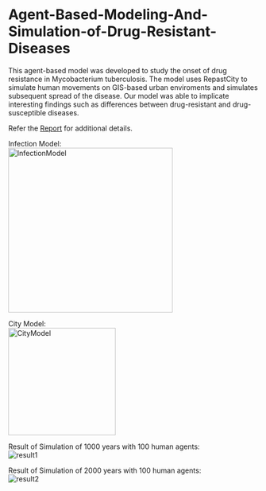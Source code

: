 # Agent-Based-Modeling-And-Simulation-of-Drug-Resistant-Diseases

This agent-based model was developed to study the onset of drug resistance in Mycobacterium tuberculosis.
The model uses RepastCity to simulate human movements on GIS-based urban enviroments and simulates subsequent spread of the disease.
Our model was able to implicate interesting findings such as differences between drug-resistant and drug-susceptible diseases.

Refer the [Report](https://github.com/Charan000/Agent-Based-Modeling-And-Simulation-of-Drug-Resistant-Diseases/blob/master/Report.pdf) for additional details.

Infection Model: <br>
<img width="331" alt="InfectionModel" src="https://github.com/Charan000/Agent-Based-Modeling-And-Simulation-of-Drug-Resistant-Diseases/assets/19684939/5fd1f656-448d-4ef0-ae59-81aa7ef7a126">

City Model: <br>
<img width="216" alt="CityModel" src="https://github.com/Charan000/Agent-Based-Modeling-And-Simulation-of-Drug-Resistant-Diseases/assets/19684939/85224ce1-c399-400a-b451-579557e34a7f">

Result of Simulation of 1000 years with 100 human agents: <br>
![result1](https://github.com/Charan000/Agent-Based-Modeling-And-Simulation-of-Drug-Resistant-Diseases/assets/19684939/522121e6-59c1-4163-b915-b1ae3f1cefd8)


Result of Simulation of 2000 years with 100 human agents: <br>
![result2](https://github.com/Charan000/Agent-Based-Modeling-And-Simulation-of-Drug-Resistant-Diseases/assets/19684939/4e3e9849-3121-4b90-8572-065ef648bce8)
